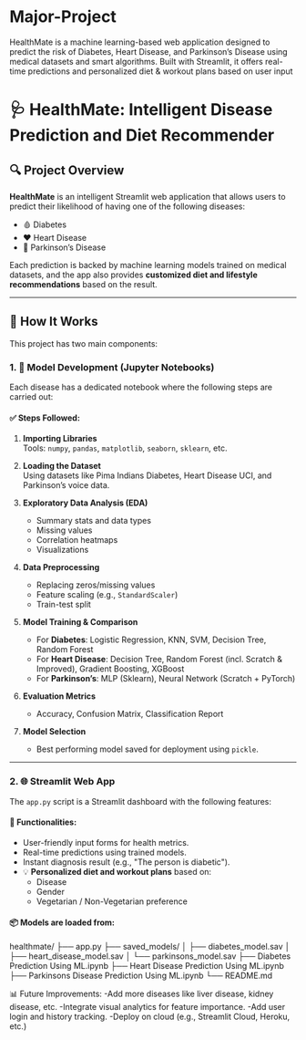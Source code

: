 # Major-Project
HealthMate is a machine learning-based web application designed to predict the risk of Diabetes, Heart Disease, and Parkinson’s Disease using medical datasets and smart algorithms. Built with Streamlit, it offers real-time predictions and personalized diet &amp; workout plans based on user input 

# 🩺 HealthMate: Intelligent Disease Prediction and Diet Recommender

## 🔍 Project Overview

**HealthMate** is an intelligent Streamlit web application that allows users to predict their likelihood of having one of the following diseases:

- 🩸 Diabetes
- ❤️ Heart Disease
- 🧠 Parkinson’s Disease

Each prediction is backed by machine learning models trained on medical datasets, and the app also provides **customized diet and lifestyle recommendations** based on the result.

---

## 🧠 How It Works

This project has two main components:

### 1. 🧪 Model Development (Jupyter Notebooks)
Each disease has a dedicated notebook where the following steps are carried out:

#### ✅ Steps Followed:
1. **Importing Libraries**  
   Tools: `numpy`, `pandas`, `matplotlib`, `seaborn`, `sklearn`, etc.

2. **Loading the Dataset**  
   Using datasets like Pima Indians Diabetes, Heart Disease UCI, and Parkinson’s voice data.

3. **Exploratory Data Analysis (EDA)**  
   - Summary stats and data types  
   - Missing values  
   - Correlation heatmaps  
   - Visualizations

4. **Data Preprocessing**  
   - Replacing zeros/missing values  
   - Feature scaling (e.g., `StandardScaler`)  
   - Train-test split

5. **Model Training & Comparison**  
   - For **Diabetes**: Logistic Regression, KNN, SVM, Decision Tree, Random Forest  
   - For **Heart Disease**: Decision Tree, Random Forest (incl. Scratch & Improved), Gradient Boosting, XGBoost  
   - For **Parkinson’s**: MLP (Sklearn), Neural Network (Scratch + PyTorch)

6. **Evaluation Metrics**
   - Accuracy, Confusion Matrix, Classification Report

7. **Model Selection**
   - Best performing model saved for deployment using `pickle`.

---

### 2. 🌐 Streamlit Web App

The `app.py` script is a Streamlit dashboard with the following features:

#### 🎯 Functionalities:
- User-friendly input forms for health metrics.
- Real-time predictions using trained models.
- Instant diagnosis result (e.g., "The person is diabetic").
- 💡 **Personalized diet and workout plans** based on:
  - Disease
  - Gender
  - Vegetarian / Non-Vegetarian preference

#### 📦 Models are loaded from:


healthmate/
├── app.py
├── saved_models/
│   ├── diabetes_model.sav
│   ├── heart_disease_model.sav
│   └── parkinsons_model.sav
├── Diabetes Prediction Using ML.ipynb
├── Heart Disease Prediction Using ML.ipynb
├── Parkinsons Disease Prediction Using ML.ipynb
└── README.md


📊 Future Improvements:
-Add more diseases like liver disease, kidney disease, etc.
-Integrate visual analytics for feature importance.
-Add user login and history tracking.
-Deploy on cloud (e.g., Streamlit Cloud, Heroku, etc.)
